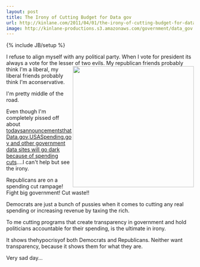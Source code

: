 ```yaml
---
layout: post
title: The Irony of Cutting Budget for Data gov
url: http://kinlane.com/2011/04/01/the-irony-of-cutting-budget-for-data-gov/
image: http://kinlane-productions.s3.amazonaws.com/government/data_gov.jpg
---
```

{% include JB/setup %}
<p>
     I refuse to align myself with any political party. When I vote for president its always a vote for the lesser of two evils. <img src="http://kinlane-productions.s3.amazonaws.com/government/data_gov.jpg"  width="325" align="right" /> My republican friends probably think I'm a liberal, my liberal friends probably think I'm aconservative.
</p>

<p>
     I'm pretty middle of the road.
</p>

<p>
     Even though I'm completely pissed off about <a href="http://sunlightfoundation.com/blog/2011/03/31/budget-technopocalypse-deepens-transparency-sites-will-go-dark-in-a-few-months/">todaysannouncementsthat Data.gov,USASpending.gov and other government data sites will go dark because of spending cuts</a>....I can't help but see the irony.
</p>

<p>
     Republicans are on a spending cut rampage! Fight big government! Cut waste!!
</p>

<p>
     Democrats are just a bunch of pussies when it comes to cutting any real spending or increasing revenue by taxing the rich.
</p>

<p>
     To me cutting programs that create transparency in government and hold politicians accountable for their spending, is the ultimate in irony.
</p>

<p>
     It shows thehypocrisyof both Democrats and Republicans. Neither want transparency, because it shows them for what they are.
</p>

<p>
     Very sad day...
</p>